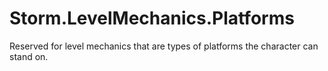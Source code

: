 # Storm.LevelMechanics.Platforms
Reserved for level mechanics that are types of platforms the character can stand on.
